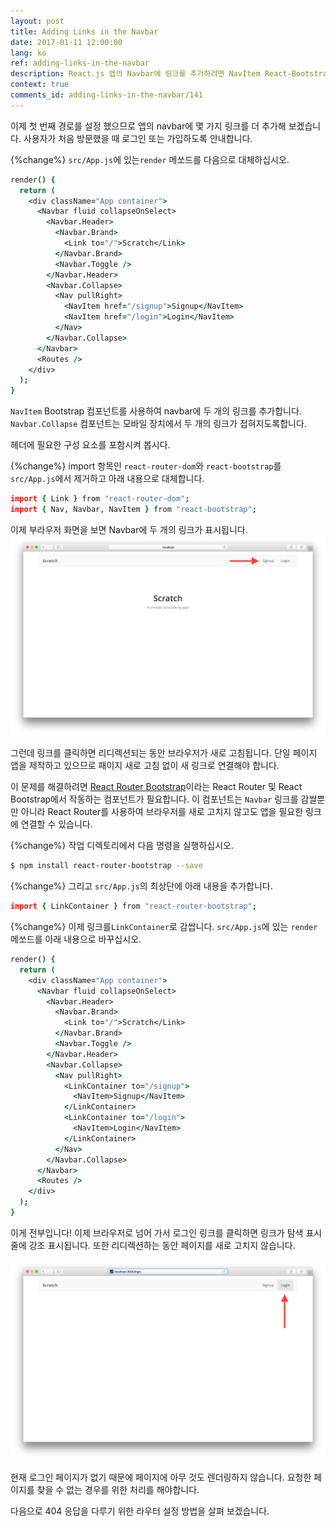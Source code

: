 ```yaml
---
layout: post
title: Adding Links in the Navbar
date: 2017-01-11 12:00:00
lang: ko
ref: adding-links-in-the-navbar
description: React.js 앱의 Navbar에 링크를 추가하려면 NavItem React-Bootstrap 구성 요소를 사용합니다. 사용자가 링크를 사용하여 탐색 할 수있게하려면 React-Router의 Route 구성 요소를 사용하고 history.push 메서드를 호출해야합니다. 
context: true
comments_id: adding-links-in-the-navbar/141
---
```


이제 첫 번째 경로를 설정 했으므로 앱의 navbar에 몇 가지 링크를 더 추가해 보겠습니다. 사용자가 처음 방문했을 때 로그인 또는 가입하도록 안내합니다.

{%change%} `src/App.js`에 있는`render` 메쏘드를 다음으로 대체하십시오.

``` coffee
render() {
  return (
    <div className="App container">
      <Navbar fluid collapseOnSelect>
        <Navbar.Header>
          <Navbar.Brand>
            <Link to="/">Scratch</Link>
          </Navbar.Brand>
          <Navbar.Toggle />
        </Navbar.Header>
        <Navbar.Collapse>
          <Nav pullRight>
            <NavItem href="/signup">Signup</NavItem>
            <NavItem href="/login">Login</NavItem>
          </Nav>
        </Navbar.Collapse>
      </Navbar>
      <Routes />
    </div>
  );
}
```

`NavItem` Bootstrap 컴포넌트를 사용하여 navbar에 두 개의 링크를 추가합니다. `Navbar.Collapse` 컴포넌트는 모바일 장치에서 두 개의 링크가 접혀지도록합니다.

헤더에 필요한 구성 요소를 포함시켜 봅시다.

{%change%} import 항목인 `react-router-dom`와 `react-bootstrap`를 `src/App.js`에서 제거하고 아래 내용으로 대체합니다.

``` coffee
import { Link } from "react-router-dom";
import { Nav, Navbar, NavItem } from "react-bootstrap";
```

이제 부라우저 화면을 보면 Navbar에 두 개의 링크가 표시됩니다.
![Navbar links added screenshot](/assets/navbar-links-added.png)

그런데 링크를 클릭하면 리디렉션되는 동안 브라우저가 새로 고침됩니다. 단일 페이지 앱을 제작하고 있으므로 패이지 새로 고침 없이 새 링크로 연결해야 합니다.

이 문제를 해결하려면 [React Router Bootstrap](https://github.com/react-bootstrap/react-router-bootstrap)이라는 React Router 및 React Bootstrap에서 작동하는 컴포넌트가 필요합니다. 이 컴포넌트는 `Navbar` 링크를 감쌀뿐만 아니라 React Router를 사용하여 브라우저를 새로 고치지 않고도 앱을 필요한 링크에 연결할 수 있습니다.

{%change%} 작업 디렉토리에서 다음 명령을 실행하십시오.

``` bash
$ npm install react-router-bootstrap --save
```

{%change%} 그리고 `src/App.js`의 최상단에 아래 내용을 추가합니다.

``` coffee
import { LinkContainer } from "react-router-bootstrap";
```

{%change%} 이제 링크를`LinkContainer`로 감쌉니다. `src/App.js`에 있는 `render` 메쏘드를 아래 내용으로 바꾸십시오.

``` coffee
render() {
  return (
    <div className="App container">
      <Navbar fluid collapseOnSelect>
        <Navbar.Header>
          <Navbar.Brand>
            <Link to="/">Scratch</Link>
          </Navbar.Brand>
          <Navbar.Toggle />
        </Navbar.Header>
        <Navbar.Collapse>
          <Nav pullRight>
            <LinkContainer to="/signup">
              <NavItem>Signup</NavItem>
            </LinkContainer>
            <LinkContainer to="/login">
              <NavItem>Login</NavItem>
            </LinkContainer>
          </Nav>
        </Navbar.Collapse>
      </Navbar>
      <Routes />
    </div>
  );
}
```

이게 전부입니다! 이제 브라우저로 넘어 가서 로그인 링크를 클릭하면 링크가 탐색 표시 줄에 강조 표시됩니다. 또한 리디렉션하는 동안 페이지를 새로 고치지 않습니다.

![Navbar 링크 강조 화면](/assets/navbar-link-highlighted.png)

현재 로그인 페이지가 없기 때문에 페이지에 아무 것도 렌더링하지 않습니다. 요청한 페이지를 찾을 수 없는 경우를 위한 처리를 해야합니다.

다음으로 404 응답을 다루기 위한 라우터 설정 방법을 살펴 보겠습니다.

